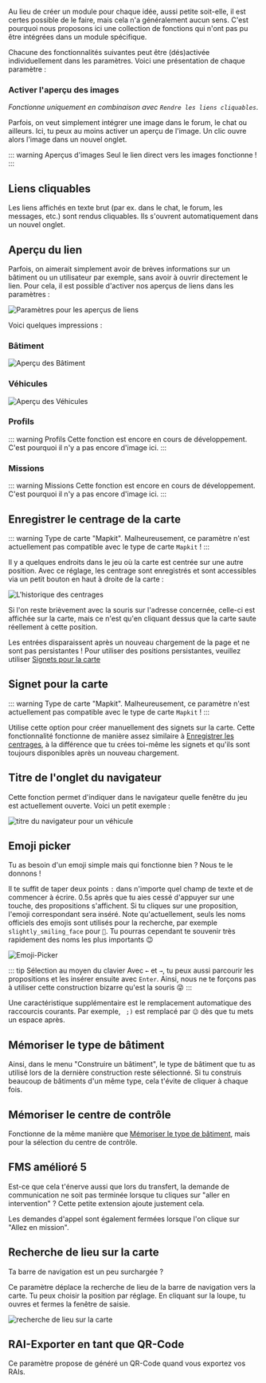 Au lieu de créer un module pour chaque idée, aussi petite soit-elle, il est certes possible de le faire, mais cela n'a généralement aucun sens. C'est pourquoi nous proposons ici une collection de fonctions qui n'ont pas pu être intégrées dans un module spécifique.

Chacune des fonctionnalités suivantes peut être (dés)activée individuellement dans les paramètres. Voici une présentation de chaque paramètre :

### Activer l'aperçu des images
*Fonctionne uniquement en combinaison avec `Rendre les liens cliquables`*.

Parfois, on veut simplement intégrer une image dans le forum, le chat ou ailleurs. Ici, tu peux au moins activer un aperçu de l'image. Un clic ouvre alors l'image dans un nouvel onglet.

::: warning Aperçus d'images
Seul le lien direct vers les images fonctionne !
:::

## Liens cliquables
Les liens affichés en texte brut (par ex. dans le chat, le forum, les messages, etc.) sont rendus cliquables. Ils s'ouvrent automatiquement dans un nouvel onglet.


## Aperçu du lien
Parfois, on aimerait simplement avoir de brèves informations sur un bâtiment ou un utilisateur par exemple, sans avoir à ouvrir directement le lien. Pour cela, il est possible d'activer nos aperçus de liens dans les paramètres :

![Paramètres pour les aperçus de liens](linkPreview_setting.png)

Voici quelques impressions :

### Bâtiment
![Aperçu des Bâtiment](linkPreview_building.png)

### Véhicules
![Aperçu des Véhicules](linkPreview_vehicle.png)

### Profils
::: warning Profils
Cette fonction est encore en cours de développement. C'est pourquoi il n'y a pas encore d'image ici.
:::

### Missions
::: warning Missions
Cette fonction est encore en cours de développement. C'est pourquoi il n'y a pas encore d'image ici.
:::

## Enregistrer le centrage de la carte

::: warning Type de carte "Mapkit".
Malheureusement, ce paramètre n'est actuellement pas compatible avec le type de carte `Mapkit` !
:::

Il y a quelques endroits dans le jeu où la carte est centrée sur une autre position. Avec ce réglage, les centrage sont enregistrés et sont accessibles via un petit bouton en haut à droite de la carte :

![L'historique des centrages](mapUndo.png)

Si l'on reste brièvement avec la souris sur l'adresse concernée, celle-ci est affichée sur la carte, mais ce n'est qu'en cliquant dessus que la carte saute réellement à cette position.

Les entrées disparaissent après un nouveau chargement de la page et ne sont pas persistantes ! Pour utiliser des positions persistantes, veuillez utiliser [Signets pour la carte](#Signet-pour-la-carte)

## Signet pour la carte

::: warning Type de carte "Mapkit".
Malheureusement, ce paramètre n'est actuellement pas compatible avec le type de carte `Mapkit` !
:::

Utilise cette option pour créer manuellement des signets sur la carte. Cette fonctionnalité fonctionne de manière assez similaire à [Enregistrer les centrages](#Enregistrer-le-centrage-de-la-carte), à la différence que tu crées toi-même les signets et qu'ils sont toujours disponibles après un nouveau chargement.

## Titre de l'onglet du navigateur

Cette fonction permet d'indiquer dans le navigateur quelle fenêtre du jeu est actuellement ouverte. Voici un petit exemple :

![titre du navigateur pour un véhicule](browsertitle.png)

## Emoji picker

Tu as besoin d'un emoji simple mais qui fonctionne bien ? Nous te le donnons !

Il te suffit de taper deux points `:` dans n'importe quel champ de texte et de commencer à écrire. 0.5s après que tu aies cessé d'appuyer sur une touche, des propositions s'affichent. Si tu cliques sur une proposition, l'emoji correspondant sera inséré. Note qu'actuellement, seuls les noms officiels des emojis sont utilisés pour la recherche, par exemple `slightly_smiling_face` pour `🙂`. Tu pourras cependant te souvenir très rapidement des noms les plus importants 😉

![Emoji-Picker](emojipicker.png)

::: tip Sélection au moyen du clavier
Avec `←` et `→`, tu peux aussi parcourir les propositions et les insérer ensuite avec `Enter`. Ainsi, nous ne te forçons pas à utiliser cette construction bizarre qu'est la souris 😜
:::

Une caractéristique supplémentaire est le remplacement automatique des raccourcis courants. Par exemple, ` ;)` est remplacé par `😉` dès que tu mets un espace après.

## Mémoriser le type de bâtiment

Ainsi, dans le menu "Construire un bâtiment", le type de bâtiment que tu as utilisé lors de la dernière construction reste sélectionné. Si tu construis beaucoup de bâtiments d'un même type, cela t'évite de cliquer à chaque fois. 

## Mémoriser le centre de contrôle

Fonctionne de la même manière que [Mémoriser le type de bâtiment](#mémoriser-le-type-de-bâtiment), mais pour la sélection du centre de contrôle.

## FMS amélioré 5

Est-ce que cela t'énerve aussi que lors du transfert, la demande de communication ne soit pas terminée lorsque tu cliques sur "aller en intervention" ? Cette petite extension ajoute justement cela. 

Les demandes d'appel sont également fermées lorsque l'on clique sur "Allez en mission".

## Recherche de lieu sur la carte

Ta barre de navigation est un peu surchargée ?

Ce paramètre déplace la recherche de lieu de la barre de navigation vers la carte. Tu peux choisir la position par réglage. En cliquant sur la loupe, tu ouvres et fermes la fenêtre de saisie.

![recherche de lieu sur la carte](mapsearch.png)

## RAI-Exporter en tant que QR-Code

Ce paramètre propose de généré un QR-Code quand vous exportez vos RAIs.

